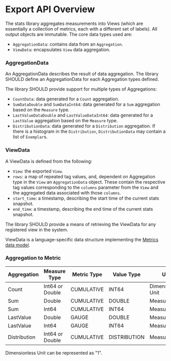 # Export API Overview
The stats library aggregates measurements into Views (which are essentially a collection of
metrics, each with a different set of labels). All output objects are immutable. The core data 
types used are:
* `AggregationData`: contains data from an `Aggregation`.
* `ViewData`: encapsulates `View` data aggregation.

### AggregationData
An AggregationData describes the result of data aggregation. The library SHOULD define an
AggregationData for each Aggregation types defined.

The library SHOULD provide support for multiple types of Aggregations:
* `CountData`: data generated for a `Count` aggregation.
* `SumDataDouble` and `SumDataInt64`: data generated for a `Sum` aggregation based on the `Measure`
type.
* `LastValueDataDouble` and `LastValueDataInt64`: data generated for a `LastValue` aggregation based 
on the `Measure` type.
* `DistributionData`: data generated for a `Distribution` aggregation. If there is a histogram in 
the `Distribution`, `DistributionData` may contain a list of `Exemplar`s.

### ViewData
A ViewData is defined from the following:
* `View`: the exported `View`.
* `rows`: a map of repeated tag values, and, dependent on Aggregation type in the `View` an
`AggregationData` object. These contain the respective tag values corresponding to the `columns`
parameter from the `View` and the aggregated data associated with those `columns`.
* `start_time`: a timestamp, describing the start time of the current stats snapshot.
* `end_time`: a timestamp, describing the end time of the current stats snapshot.

The library SHOULD provide a means of retrieving the ViewData for any registered view in the system.

ViewData is a language-specific data structure implementing the [Metrics data
model](Metrics.md).

### Aggregation to Metric

| Aggregation  | Measure Type    | Metric Type  | Value Type   | Unit               |
|--------------|-----------------|--------------|--------------|--------------------|
| Count        | Int64 or Double | CUMULATIVE   | INT64        | Dimensionless Unit |
| Sum          | Double          | CUMULATIVE   | DOUBLE       | Measure Unit       |
| Sum          | Int64           | CUMULATIVE   | INT64        | Measure Unit       |
| LastValue    | Double          | GAUGE        | DOUBLE       | Measure Unit       |
| LastValue    | Int64           | GAUGE        | INT64        | Measure Unit       |
| Distribution | Int64 or Double | CUMULATIVE   | DISTRIBUTION | Measure Unit       |

Dimensionless Unit can be represented as "1".
